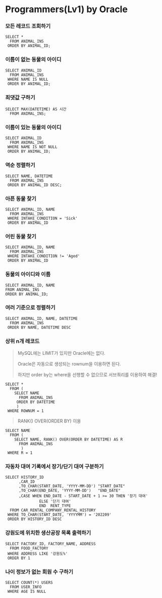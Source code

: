 # Programmers(Lv1) by Oracle

### 모든 레코드 조회하기

```oracle
SELECT * 
  FROM ANIMAL_INS 
 ORDER BY ANIMAL_ID;
```



### 이름이 없는 동물의 아이디

```oracle
SELECT ANIMAL_ID
  FROM ANIMAL_INS
 WHERE NAME IS NULL
 ORDER BY ANIMAL_ID;
```



### 최댓값 구하기

```oracle
SELECT MAX(DATETIME) AS 시간
  FROM ANIMAL_INS;
```



### 이름이 있는 동물의 아이디

```oracle
SELECT ANIMAL_ID
  FROM ANIMAL_INS
 WHERE NAME IS NOT NULL
 ORDER BY ANIMAL_ID;
```



### 역순 정렬하기

```oracle
SELECT NAME, DATETIME
  FROM ANIMAL_INS
 ORDER BY ANIMAL_ID DESC;
```



### 아픈 동물 찾기

```oracle
SELECT ANIMAL_ID, NAME
  FROM ANIMAL_INS
 WHERE INTAKE_CONDITION = 'Sick'
 ORDER BY ANIMAL_ID
```



### 어린 동물 찾기

```oracle
SELECT ANIMAL_ID, NAME
  FROM ANIMAL_INS
 WHERE INTAKE_CONDITION != 'Aged'
 ORDER BY ANIMAL_ID
```



### 동물의 아이디와 이름

```oracle
SELECT ANIMAL_ID, NAME
FROM ANIMAL_INS
ORDER BY ANIMAL_ID;
```



### 여러 기준으로 정렬하기

```oracle
SELECT ANIMAL_ID, NAME, DATETIME
  FROM ANIMAL_INS
 ORDER BY NAME, DATETIME DESC
```



### 상위 n개 레코드

> MySQL에는 LIMIT가 있지만 Oracle에는 없다.
>
> Oracle은 자동으로 생성되는 rownum을 이용하면 된다.
>
> 하지만 order by는 where을 선행할 수 없으므로 서브쿼리를 이용하여 해결!

```oracle
SELECT *
  FROM (
    SELECT NAME
      FROM ANIMAL_INS
     ORDER BY DATETIME
     )
 WHERE ROWNUM = 1
```



> RANK() OVER(ORDER BY) 이용

```Oracle
SELECT NAME
  FROM (	
    SELECT NAME, RANK() OVER(ORDER BY DATETIME) AS R
      FROM ANIMAL_INS
       )
 WHERE R = 1
```



### 자동차 대여 기록에서 장기/단기 대여 구분하기

```oracle
SELECT HISTORY_ID
      ,CAR_ID
      ,TO_CHAR(START_DATE, 'YYYY-MM-DD') "START_DATE"
      ,TO_CHAR(END_DATE, 'YYYY-MM-DD')   "END_DATE"
      ,CASE WHEN END_DATE - START_DATE + 1 >= 30 THEN '장기 대여'
               ELSE '단기 대여'
               END  RENT_TYPE
  FROM CAR_RENTAL_COMPANY_RENTAL_HISTORY
 WHERE TO_CHAR(START_DATE, 'YYYYMM') = '202209'
 ORDER BY HISTORY_ID DESC
```



### 강원도에 위치한 생산공장 목록 출력하기

```ORACLE
SELECT FACTORY_ID, FACTORY_NAME, ADDRESS
  FROM FOOD_FACTORY
 WHERE ADDRESS LIKE '강원도%'
 ORDER BY 1
```



### 나이 정보가 없는 회원 수 구하기

```oracle
SELECT COUNT(*) USERS
  FROM USER_INFO
 WHERE AGE IS NULL
```



